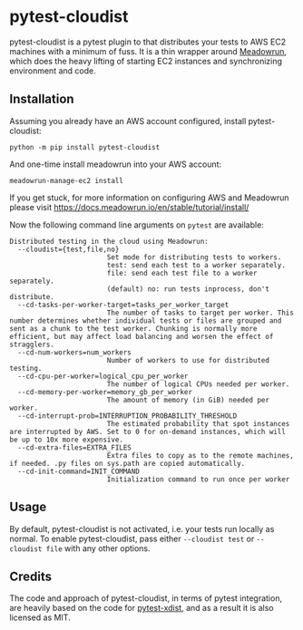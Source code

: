 # pytest-cloudist

pytest-cloudist is a pytest plugin to that distributes your tests to AWS EC2 machines with a minimum of fuss. It is a thin wrapper around [Meadowrun](https://meadowrun.io), which does the heavy lifting of starting EC2 instances and synchronizing environment and code.

## Installation

Assuming you already have an AWS account configured, install pytest-cloudist:

```
python -m pip install pytest-cloudist
```

And one-time install meadowrun into your AWS account:

```
meadowrun-manage-ec2 install
```

If you get stuck, for more information on configuring AWS and Meadowrun please visit https://docs.meadowrun.io/en/stable/tutorial/install/

Now the following command line arguments on `pytest` are available:

```
Distributed testing in the cloud using Meadowrun:
  --cloudist={test,file,no}
                        Set mode for distributing tests to workers.
                        test: send each test to a worker separately.
                        file: send each test file to a worker separately.
                        (default) no: run tests inprocess, don't distribute.
  --cd-tasks-per-worker-target=tasks_per_worker_target
                        The number of tasks to target per worker. This number determines whether individual tests or files are grouped and sent as a chunk to the test worker. Chunking is normally more efficient, but may affect load balancing and worsen the effect of stragglers.
  --cd-num-workers=num_workers
                        Number of workers to use for distributed testing.
  --cd-cpu-per-worker=logical_cpu_per_worker
                        The number of logical CPUs needed per worker.
  --cd-memory-per-worker=memory_gb_per_worker
                        The amount of memory (in GiB) needed per worker.
  --cd-interrupt-prob=INTERRUPTION_PROBABILITY_THRESHOLD
                        The estimated probability that spot instances are interrupted by AWS. Set to 0 for on-demand instances, which will be up to 10x more expensive.
  --cd-extra-files=EXTRA_FILES
                        Extra files to copy as to the remote machines, if needed. .py files on sys.path are copied automatically.
  --cd-init-command=INIT_COMMAND
                        Initialization command to run once per worker
```

## Usage

By default, pytest-cloudist is not activated, i.e. your tests run locally as normal. To enable pytest-cloudist, pass either `--cloudist test` or `--cloudist file` with any other options.

## Credits

The code and approach of pytest-cloudist, in terms of pytest integration, are heavily based on the code for [pytest-xdist](https://github.com/pytest-dev/pytest-xdist), and as a result it is also licensed as MIT.

